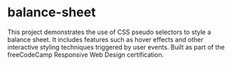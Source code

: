 # balance-sheet
This project demonstrates the use of CSS pseudo selectors to style a balance sheet. It includes features such as hover effects and other interactive styling techniques triggered by user events. Built as part of the freeCodeCamp Responsive Web Design certification.
